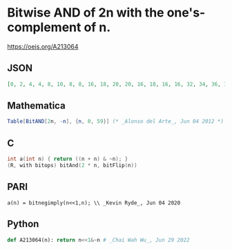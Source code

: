 # Bitwise AND of 2n with the one's\-complement of n\.
https://oeis.org/A213064
## JSON
```JSON
[0, 2, 4, 4, 8, 10, 8, 8, 16, 18, 20, 20, 16, 18, 16, 16, 32, 34, 36, 36, 40, 42, 40, 40, 32, 34, 36, 36, 32, 34, 32, 32, 64, 66, 68, 68, 72, 74, 72, 72, 80, 82, 84, 84, 80, 82, 80, 80, 64, 66, 68, 68, 72, 74, 72, 72, 64, 66, 68, 68, 64, 66, 64, 64, 128, 130, 132]
```
## Mathematica
```Mathematica
Table[BitAND[2n, -n], {n, 0, 59}] (* _Alonso del Arte_, Jun 04 2012 *)
```
## C
```C
int a(int n) { return ((n + n) & ~n); }
(R, with bitops) bitAnd(2 * n, bitFlip(n))
```
## PARI
```PARI
a(n) = bitnegimply(n<<1,n); \\ _Kevin Ryde_, Jun 04 2020
```
## Python
```Python
def A213064(n): return n<<1&~n # _Chai Wah Wu_, Jun 29 2022
```
